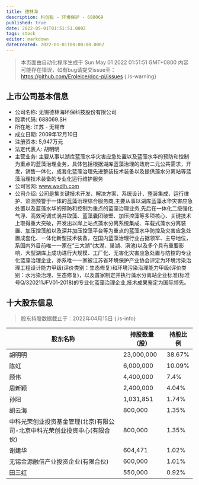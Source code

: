```yaml
---
title: 德林海
description: 科创板 - 环境保护 - 688069
published: true
date: 2022-05-01T01:51:51.000Z
tags: stock
editor: markdown
dateCreated: 2022-01-01T00:00:00.000Z
---
```


> 本页面由自动化程序生成于 Sun May 01 2022 01:51:51 GMT+0800
> 内容可能存在错误，如有bug请提交issue至：https://github.com/Eroleice/doc-pi/issues
{.is-warning}

## 上市公司基本信息
- 公司名称: 无锡德林海环保科技股份有限公司
- 股票代码: 688069.SH
- 所在地: 江苏 - 无锡市
- 成立日期: 2009年12月10日
- 注册资本: 5,947万元
- 法定代表人: 胡明明
- 主营业务: 主要从事以湖库蓝藻水华灾害应急处置以及蓝藻水华的预防和控制为重点的蓝藻治理业务，具体包括根据湖库蓝藻治理的政府二元公共需求，开发，销售一体化，成套化蓝藻治理先进整装技术装备以及提供藻水分离站等蓝藻治理技术装备的专业化运行维护服务
- 公司官网: www.wxdlh.com
- 公司介绍: 公司是集关键技术开发、解决方案、系统设计、整装集成、运行维护、监测预警于一体的蓝藻治理综合服务商,主要从事以湖库蓝藻水华灾害应急处置以及蓝藻水华的预防和控制为重点的蓝藻治理业务,先后在一体化二级强化气浮、高效可调式涡井取藻、蓝藻囊团破壁、加压控藻等多项核心、关键技术上取得重大突破，开发出以岸上站点藻水分离系统集成、车载式藻水分离装置、加压控藻船以及深井加压控藻平台等为重点的蓝藻水华防控及灾害应急处置成套化、一体化新型技术装备，在国内蓝藻治理行业占据领军、主导地位，系国内外目前唯一一家在“三大湖”(太湖、巢湖、滇池)以及多个具有重要影响、大型湖库上成功进行大规模、工厂化、无害化灾害应急处置与防控的专业化蓝藻治理企业，亦系唯一一家被江苏省环境保护产业协会评定为环境污染治理工程设计能力甲级(评价类别：生态修复)和环境污染治理能力甲级(评价类别：水污染治理、生态修复)，以及首家制定并执行藻水分离站企业标准(标准号Q/320211JFV01-2018)的专业化蓝藻治理企业,技术成果鉴定为国际领先。


## 十大股东信息
> 股东持股数据截止于：2022年04月15日
{.is-info}

| 股东名称 | 持股数量（股） | 持股比例 |
| --- | --- | --- |
| 胡明明 | 23,000,000 | 38.67% |
| 陈虹 | 6,000,000 | 10.09% |
| 顾伟 | 4,400,000 | 7.4% |
| 周新颖 | 2,400,000 | 4.04% |
| 孙阳 | 1,031,851 | 1.74% |
| 胡云海 | 800,000 | 1.35% |
| 中科光荣创业投资基金管理(北京)有限公司-北京中科光荣创业投资中心(有限合伙) | 800,000 | 1.35% |
| 谢建华 | 604,471 | 1.02% |
| 无锡金源融信产业投资企业(有限合伙) | 600,000 | 1.01% |
| 田三红 | 550,000 | 0.92% |




